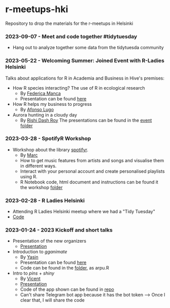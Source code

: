 # r-meetups-hki
Repository to drop the materials for the r-meetups in Helsinki

### 2023-09-07 - Meet and code together #tidytuesday
- Hang out to analyze together some data from the tidytuesda community

### 2023-05-22 - Welcoming Summer: Joined Event with R-Ladies Helsinki
Talks about applications for R in Academia and Business in Hive's premises:
- How R species interacting? The use of R in ecological research
	- By [Federica Manca](https://www.linkedin.com/in/federica-manca-aa8b36174/)
	- Presentation can be found [here](./2023_05_22_Welcoming_Summer)
- How R helps my business to progress
	- By [Afonso Lugo](https://www.linkedin.com/in/afonso-lugo/)
- Aurora hunting in a cloudy day
	- By [Rishi Dash Roy](https://www.linkedin.com/in/rishi-das-roy-80806a7/)
The presentations can be found in the [event folder](./2023_05_22_Welcoming_Summer/)

### 2023-03-28 - SpotifyR Workshop

- Workshop about the library [spotifyr](https://github.com/charlie86/spotifyr). 
  - By [Marc](https://www.linkedin.com/in/marc-eixarch/)
  - How to get music features from artists and songs and visualise them in different ways. 
  - Interact with your personal account and create personalised playlists using R.
  - R Notebook code, html document and instructions can be found it the workshop [folder](./2023_03_28_SpotifyR/)
  
### 2023-02-28 - R Ladies Helsinki
- Attending R Ladies Helsinki meetup where we had a "Tidy Tuesday"
- [Code](./2023_02_28_Rladies/)

### 2023-01-24 - 2023 Kickoff and short talks
- Presentation of the new organizers
	- [Presentation](./2023_01_24_Kickoff/)
- Introduction to _gganimate_
	- By [Yasin](https://www.linkedin.com/in/tyhat/)
	- Presentation can be found [here](https://docs.google.com/presentation/d/1ozOw570IVWjb-qn6ZxMDphVnUwNq7BDi-ARsfcDBFOI/edit#slide=id.g200ee309b60_4_97)
	- Code can be found in the [folder](./2023_01_24_Kickoff/), as arpu.R
- Intro to _pins_ + _shiny_
	- By [Vicent](https://www.linkedin.com/in/vboned/)
	- [Presentation](./2023_01_24_Kickoff/)
	- Code of the app shown can be found in [repo](https://github.com/eivicent/hki_apartments_analyzer)
	- Can't share Telegram bot app because it has the bot token --> Once I clear that, I will share the code

